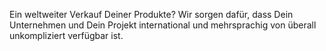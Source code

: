 Ein weltweiter Verkauf Deiner Produkte? Wir sorgen dafür, dass Dein Unternehmen und Dein Projekt international und mehrsprachig von überall unkompliziert verfügbar ist.